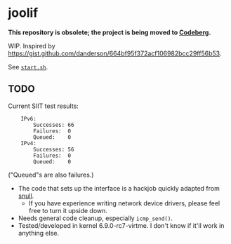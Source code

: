 # joolif

**This repository is obsolete; the project is being moved to [Codeberg](https://codeberg.org/IPv6-Monostack/joolif-net-next).**

WIP. Inspired by https://gist.github.com/danderson/664bf95f372acf106982bcc29ff56b53.

See [`start.sh`](start.sh).

## TODO

Current SIIT test results:

```
	IPv6:
		Successes: 66
		Failures:  0
		Queued:    0
	IPv4:
		Successes: 56
		Failures:  0
		Queued:    0
```

("Queued"s are also failures.)

- The code that sets up the interface is a hackjob quickly adapted from [snull](https://github.com/martinezjavier/ldd3/blob/master/snull/snull.c).
	- If you have experience writing network device drivers, please feel free to turn it upside down.
- Needs general code cleanup, especially `icmp_send()`.
- Tested/developed in kernel 6.9.0-rc7-virtme. I don't know if it'll work in anything else.
